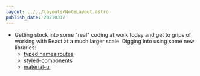 ```yaml
---
layout: ../../layouts/NoteLayout.astro
publish_date: 20210317
---
```


- Getting stuck into some "real" coding at work today and get to grips of working with React at a much larger scale. Digging into using some new libraries:
  - [typed names routes](https://github.com/Neverbland/typed-named-routes)
  - [styled-components](https://styled-components.com/)
  - [material-ui](https://material-ui.com/)
